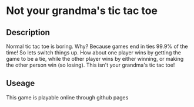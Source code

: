 # Not your grandma's tic tac toe

## Description
Normal tic tac toe is boring. Why? Because games end in ties 99.9% of the time! 
So lets switch things up. How about one player wins by getting the game to be a tie,
while the other player wins by either winning, or making the other person win (so losing). 
This isn't your grandma's tic tac toe!

## Useage
This game is playable online through github pages